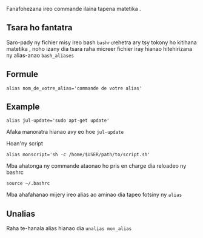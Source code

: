 Fanafohezana ireo commande ilaina tapena matetika .

## Tsara ho fantatra

Saro-pady ny fichier misy ireo bash `bashrc`rehetra ary tsy tokony ho kitihana matetika , noho izany dia tsara raha micreer fichier iray hianao hitehirizana ny alias-anao 
`bash_aliases`

## Formule
` alias nom_de_votre_alias='commande de votre alias' `

## Example
` alias jul-update='sudo apt-get update' `

Afaka manoratra hianao avy eo hoe `jul-update`

Hoan'ny script

`alias monscript='sh -c /home/$USER/path/to/script.sh'`


Mba ahatonga ny commande ataonao ho pris en charge dia reloadeo ny bashrc

`source ~/.bashrc`

Mba ahafahanao mijery ireo alias ao aminao dia tapeo fotsiny ny `alias`

## Unalias

Raha te-hanala alias hianao dia 
`unalias mon_alias`


